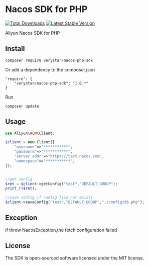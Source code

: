 # Nacos SDK for PHP
<a href="https://packagist.org/packages/verystar/nacos-php-sdk"><img src="https://poser.pugx.org/verystar/nacos-php-sdk/d/total.svg" alt="Total Downloads"></a>
<a href="https://packagist.org/packages/verystar/nacos-php-sdk"><img src="https://poser.pugx.org/verystar/nacos-php-sdk/v/stable.svg" alt="Latest Stable Version"></a>

Aliyun Nacos SDK for PHP

## Install

```
composer require verystar/nacos-php-sdk
```

Or add a dependency to the composer.json

```
"require": {
    "verystar/nacos-php-sdk": "1.0.*"
}
```

Run
```
composer update
```

## Usage

```php
use Aliyun\ACM\Client;

$client = new Client([
    "username"=>"***********",
    "password"=>"***********",
    "server_addr"=>"https://test.nacos.com",
    "namespace"=>"***********",
]);


//get config
$ret = $client->getConfig("test","DEFAULT_GROUP");
print_r($ret);

//save config if config file not exists 
$client->saveConfig("test","DEFAULT_GROUP","./config/db.php");
```

## Exception
if throw NacosException,the fetch configuration failed

## License
The SDK is open-sourced software licensed under the MIT license.
